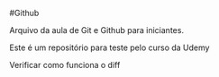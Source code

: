 #Github

Arquivo da aula de Git e Github para iniciantes.

Este é um repositório para teste pelo curso da Udemy

Verificar como funciona o diff
